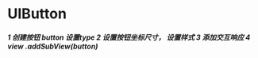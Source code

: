 # UIButton

<h5>  
1 创建按钮 button  设置type
2 设置按钮坐标尺寸， 设置样式
3 添加交互响应
4 view .addSubView(button)
</h5>
